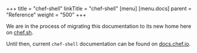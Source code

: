 +++
title = "chef-shell"
linkTitle = "chef-shell"
[menu]
  [menu.docs]
    parent = "Reference"
    weight = "500"
+++

We are in the process of migrating this documentation to its new home here on [chef.sh](https://chef.sh).

Until then, current `chef-shell` documentation can be found on [docs.chef.io](https://docs.chef.io/chef_shell.html).
